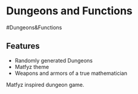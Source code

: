 Dungeons and Functions
=======
#Dungeons&Functions

Features
-------

* Randomly generated Dungeons
* Matfyz theme
* Weapons and armors of a true mathematician

Matfyz inspired dungeon game.
